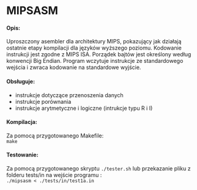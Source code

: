 # MIPSASM

#### Opis:
Uproszczony asembler dla architektury MIPS, pokazujący jak działają ostatnie etapy kompilacji dla języków wyższego poziomu. 
Kodowanie instrukcji jest zgodne z MIPS ISA. Porządek bajtów jest określony według konwencji Big Endian. Program wczytuje instrukcje ze standardowego wejścia i zwraca kodowanie na standardowe wyjście.

#### Obsługuje:
 - instrukcje dotyczące przenoszenia danych
 - instrukcje porównania
 - instrukcje arytmetyczne i logiczne (intrukcje typu R i I)
 
#### Kompilacja:
Za pomocą przygotowanego Makefile: </br>
`make`

#### Testowanie:
Za pomocą przygotowanego skryptu `./tester.sh` lub przekazanie pliku z folderu tests/in na wejście programu : </br>
`./mipsasm < ./tests/in/test1a.in`